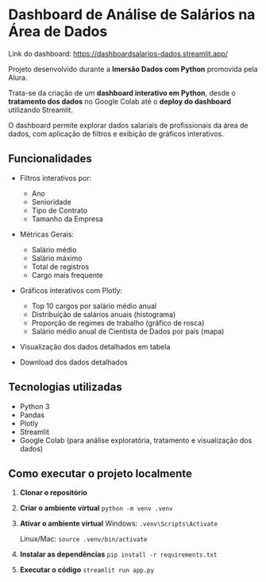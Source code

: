 # Dashboard de Análise de Salários na Área de Dados

Link do dashboard: https://dashboardsalarios-dados.streamlit.app/ 

Projeto desenvolvido durante a **Imersão Dados com Python** promovida pela Alura.

Trata-se da criação de um **dashboard interativo em Python**, desde o **tratamento dos dados** no Google Colab até o **deploy do dashboard** utilizando Streamlit.

O dashboard permite explorar dados salariais de profissionais da área de dados, com aplicação de filtros e exibição de gráficos interativos.

## Funcionalidades

- Filtros interativos por:
  - Ano
  - Senioridade
  - Tipo de Contrato
  - Tamanho da Empresa

- Métricas Gerais:
  - Salário médio
  - Salário máximo
  - Total de registros
  - Cargo mais frequente

- Gráficos interativos com Plotly:
  - Top 10 cargos por salário médio anual
  - Distribuição de salários anuais (histograma)
  - Proporção de regimes de trabalho (gráfico de rosca)
  - Salário médio anual de Cientista de Dados por país (mapa)

- Visualização dos dados detalhados em tabela

- Download dos dados detalhados

## Tecnologias utilizadas

- Python 3
- Pandas
- Plotly
- Streamlit
- Google Colab (para análise exploratória, tratamento e visualização dos dados)

## Como executar o projeto localmente

1. **Clonar o repositório**

2. **Criar o ambiente virtual**
   `python -m venv .venv`

3. **Ativar o ambiente virtual**
   Windows: `.venv\Scripts\Activate`
   
   Linux/Mac: `source .venv/bin/activate`

4. **Instalar as dependências**
   `pip install -r requirements.txt`

5. **Executar o código**
   `streamlit run app.py`
